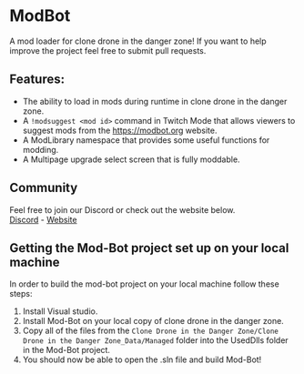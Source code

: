 ModBot
===
A mod loader for clone drone in the danger zone! If you want to help improve the project feel free to submit pull requests.

## Features:
* The ability to load in mods during runtime in clone drone in the danger zone.
* A `!modsuggest <mod id>` command in Twitch Mode that allows viewers to suggest mods from the https://modbot.org website.
* A ModLibrary namespace that provides some useful functions for modding.
* A Multipage upgrade select screen that is fully moddable.

## Community
Feel free to join our Discord or check out the website below.<br/>
[Discord](https://discord.gg/Em4n6gB) - [Website](https://modbot.org)

## Getting the Mod-Bot project set up on your local machine
In order to build the mod-bot project on your local machine follow these steps:
1. Install Visual studio.
2. Install Mod-Bot on your local copy of clone drone in the danger zone.
3. Copy all of the files from the `Clone Drone in the Danger Zone/Clone Drone in the Danger Zone_Data/Managed` folder into the UsedDlls folder in the Mod-Bot project.
3. You should now be able to open the .sln file and build Mod-Bot!
